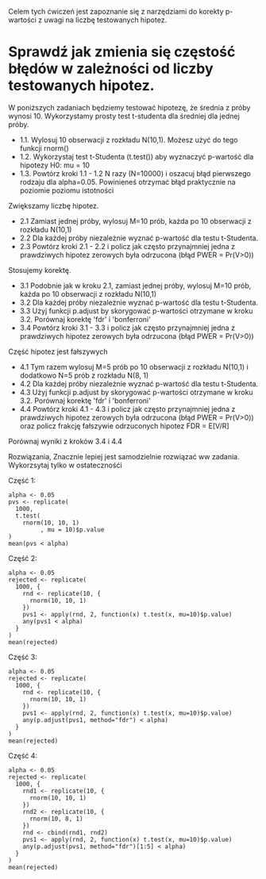 Celem tych ćwiczeń jest zapoznanie się z narzędziami do korekty p-wartości z uwagi na liczbę testowanych hipotez.

# Sprawdź jak zmienia się częstość błędów w zależności od liczby testowanych hipotez.

W poniższych zadaniach będziemy testować hipotezę, że średnia z próby wynosi 10.
Wykorzystamy prosty test t-studenta dla średniej dla jednej próby.

* 1.1. Wylosuj 10 obserwacji z rozkładu N(10,1). Możesz użyć do tego funkcji rnorm()
* 1.2. Wykorzystaj test t-Studenta (t.test()) aby wyznaczyć p-wartość dla hipotezy H0: mu = 10
* 1.3. Powtórz kroki 1.1 - 1.2 N razy (N=10000) i oszacuj błąd pierwszego rodzaju dla alpha=0.05. Powinieneś otrzymać błąd praktycznie na poziomie poziomu istotności

Zwiększamy liczbę hipotez.

* 2.1 Zamiast jednej próby, wylosuj M=10 prób, każda po 10 obserwacji z rozkładu N(10,1)
* 2.2 Dla każdej próby niezależnie wyznać p-wartość dla testu t-Studenta. 
* 2.3 Powtórz kroki 2.1 - 2.2 i policz jak często przynajmniej jedna z prawdziwych hipotez zerowych była odrzucona (błąd PWER = Pr(V>0))

Stosujemy korektę.

* 3.1 Podobnie jak w kroku 2.1, zamiast jednej próby, wylosuj M=10 prób, każda po 10 obserwacji z rozkładu N(10,1)
* 3.2 Dla każdej próby niezależnie wyznać p-wartość dla testu t-Studenta. 
* 3.3 Użyj funkcji p.adjust by skorygować p-wartości otrzymane w kroku 3.2. Porównaj korektę 'fdr' i 'bonferroni'
* 3.4 Powtórz kroki 3.1 - 3.3 i policz jak często przynajmniej jedna z prawdziwych hipotez zerowych była odrzucona (błąd PWER = Pr(V>0))

Część hipotez jest fałszywych

* 4.1 Tym razem wylosuj M=5 prób po 10 obserwacji z rozkładu N(10,1) i dodatkowo N=5 prób z rozkładu N(8, 1)
* 4.2 Dla każdej próby niezależnie wyznać p-wartość dla testu t-Studenta. 
* 4.3 Użyj funkcji p.adjust by skorygować p-wartości otrzymane w kroku 3.2. Porównaj korektę 'fdr' i 'bonferroni'
* 4.4 Powtórz kroki 4.1 - 4.3 i policz jak często przynajmniej jedna z prawdziwych hipotez zerowych była odrzucona (błąd PWER = Pr(V>0)) oraz policz frakcję fałszywie odrzuconych hipotez FDR = E[V/R]

Porównaj wyniki z kroków 3.4 i 4.4




Rozwiązania, 
Znacznie lepiej jest samodzielnie rozwiązać ww zadania.
Wykorzsytaj tylko w ostatecznośći


Część 1:

```
alpha <- 0.05
pvs <- replicate(
  1000,
  t.test(
    rnorm(10, 10, 1)
         , mu = 10)$p.value
)
mean(pvs < alpha)
```

Część 2:

```
alpha <- 0.05
rejected <- replicate(
  1000, {
    rnd <- replicate(10, {
      rnorm(10, 10, 1)
    })
    pvs1 <- apply(rnd, 2, function(x) t.test(x, mu=10)$p.value)
    any(pvs1 < alpha)
  }
)
mean(rejected)
```

Część 3:

```
alpha <- 0.05
rejected <- replicate(
  1000, {
    rnd <- replicate(10, {
      rnorm(10, 10, 1)
    })
    pvs1 <- apply(rnd, 2, function(x) t.test(x, mu=10)$p.value)
    any(p.adjust(pvs1, method="fdr") < alpha)
  }
)
mean(rejected)
```

Część 4:

```
alpha <- 0.05
rejected <- replicate(
  1000, {
    rnd1 <- replicate(10, {
      rnorm(10, 10, 1)
    })
    rnd2 <- replicate(10, {
      rnorm(10, 8, 1)
    })
    rnd <- cbind(rnd1, rnd2)
    pvs1 <- apply(rnd, 2, function(x) t.test(x, mu=10)$p.value)
    any(p.adjust(pvs1, method="fdr")[1:5] < alpha)
  }
)
mean(rejected)
```
